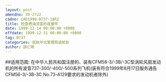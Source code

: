 ```yaml
---
layout: post
amendno: 39-2722
cadno: CAD1999-B737-18R2
title: 检查燃油滤盖的连接件
date: 1999-12-14 00:00:00 +0800
effdate: 1999-12-31 00:00:00 +0800
tag: B737
categories: 民航华北管理局适航处
author: 邵仁明
---
```


##适用范围:
在中华人民共和国注册的、装有CFM56-3/-3B/-3C型涡轮风扇发动机的所有波音737-300/-400/-500系列飞机(装有符合1999年8月17日服务通告CFM56-3/-3B-3C No.73-A129要求的发动机者除外)

